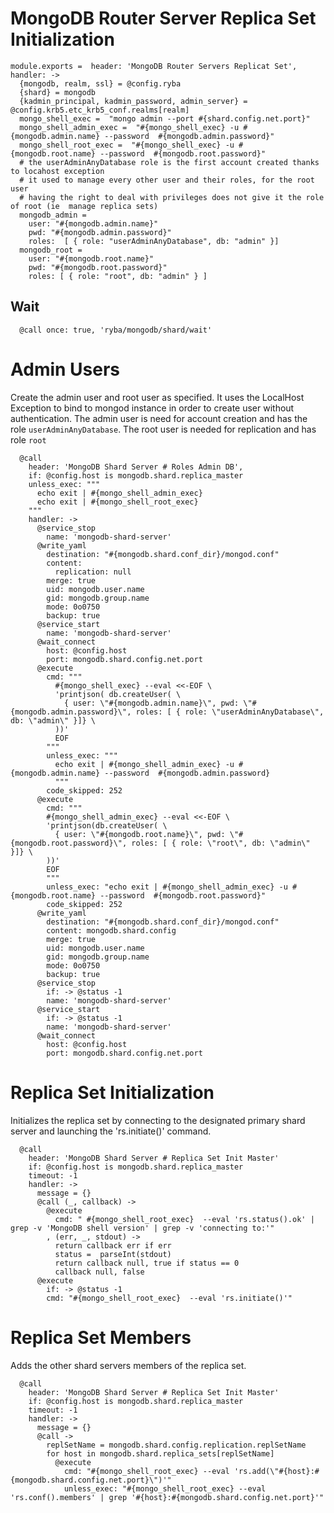 
# MongoDB Router Server Replica Set Initialization

    module.exports =  header: 'MongoDB Router Servers Replicat Set', handler: ->
      {mongodb, realm, ssl} = @config.ryba
      {shard} = mongodb
      {kadmin_principal, kadmin_password, admin_server} = @config.krb5.etc_krb5_conf.realms[realm]
      mongo_shell_exec =  "mongo admin --port #{shard.config.net.port}"
      mongo_shell_admin_exec =  "#{mongo_shell_exec} -u #{mongodb.admin.name} --password  #{mongodb.admin.password}"
      mongo_shell_root_exec =  "#{mongo_shell_exec} -u #{mongodb.root.name} --password  #{mongodb.root.password}"
      # the userAdminAnyDatabase role is the first account created thanks to locahost exception
      # it used to manage every other user and their roles, for the root user
      # having the right to deal with privileges does not give it the role of root (ie  manage replica sets)
      mongodb_admin =
        user: "#{mongodb.admin.name}"
        pwd: "#{mongodb.admin.password}"
        roles:  [ { role: "userAdminAnyDatabase", db: "admin" }]
      mongodb_root =
        user: "#{mongodb.root.name}"
        pwd: "#{mongodb.root.password}"
        roles: [ { role: "root", db: "admin" } ]

## Wait

      @call once: true, 'ryba/mongodb/shard/wait'

# Admin Users

Create the admin user and root user as specified. It uses the LocalHost Exception to
bind to mongod instance in order to create user without authentication.
The admin user is need for account creation and has the role `userAdminAnyDatabase`.
The root user is needed for replication and has role `root`

      @call
        header: 'MongoDB Shard Server # Roles Admin DB',
        if: @config.host is mongodb.shard.replica_master
        unless_exec: """
          echo exit | #{mongo_shell_admin_exec}
          echo exit | #{mongo_shell_root_exec}
        """
        handler: ->
          @service_stop
            name: 'mongodb-shard-server'
          @write_yaml
            destination: "#{mongodb.shard.conf_dir}/mongod.conf"
            content:
              replication: null
            merge: true
            uid: mongodb.user.name
            gid: mongodb.group.name
            mode: 0o0750
            backup: true
          @service_start
            name: 'mongodb-shard-server'
          @wait_connect
            host: @config.host
            port: mongodb.shard.config.net.port
          @execute
            cmd: """
              #{mongo_shell_exec} --eval <<-EOF \
              'printjson( db.createUser( \
                { user: \"#{mongodb.admin.name}\", pwd: \"#{mongodb.admin.password}\", roles: [ { role: \"userAdminAnyDatabase\", db: \"admin\" }]} \
              ))'
              EOF
            """
            unless_exec: """
              echo exit | #{mongo_shell_admin_exec} -u #{mongodb.admin.name} --password  #{mongodb.admin.password}
              """
            code_skipped: 252
          @execute
            cmd: """
            #{mongo_shell_admin_exec} --eval <<-EOF \
            'printjson(db.createUser( \
              { user: \"#{mongodb.root.name}\", pwd: \"#{mongodb.root.password}\", roles: [ { role: \"root\", db: \"admin\" }]} \
            ))'
            EOF
            """
            unless_exec: "echo exit | #{mongo_shell_admin_exec} -u #{mongodb.root.name} --password  #{mongodb.root.password}"
            code_skipped: 252
          @write_yaml
            destination: "#{mongodb.shard.conf_dir}/mongod.conf"
            content: mongodb.shard.config
            merge: true
            uid: mongodb.user.name
            gid: mongodb.group.name
            mode: 0o0750
            backup: true
          @service_stop
            if: -> @status -1
            name: 'mongodb-shard-server'
          @service_start
            if: -> @status -1
            name: 'mongodb-shard-server'
          @wait_connect
            host: @config.host
            port: mongodb.shard.config.net.port


# Replica Set Initialization

Initializes the replica set by connecting to the designated primary shard server
and launching the 'rs.initiate()' command.

      @call
        header: 'MongoDB Shard Server # Replica Set Init Master'
        if: @config.host is mongodb.shard.replica_master
        timeout: -1
        handler: ->
          message = {}
          @call (_, callback) ->
            @execute
              cmd: " #{mongo_shell_root_exec}  --eval 'rs.status().ok' | grep -v 'MongoDB shell version' | grep -v 'connecting to:'"
            , (err, _, stdout) ->
              return callback err if err
              status =  parseInt(stdout)
              return callback null, true if status == 0
              callback null, false
          @execute
            if: -> @status -1
            cmd: "#{mongo_shell_root_exec}  --eval 'rs.initiate()'"

# Replica Set Members

Adds the other shard servers members of the replica set.

      @call
        header: 'MongoDB Shard Server # Replica Set Init Master'
        if: @config.host is mongodb.shard.replica_master
        timeout: -1
        handler: ->
          message = {}
          @call ->
            replSetName = mongodb.shard.config.replication.replSetName
            for host in mongodb.shard.replica_sets[replSetName]
              @execute
                cmd: "#{mongo_shell_root_exec} --eval 'rs.add(\"#{host}:#{mongodb.shard.config.net.port}\")'"
                unless_exec: "#{mongo_shell_root_exec} --eval 'rs.conf().members' | grep '#{host}:#{mongodb.shard.config.net.port}'"
